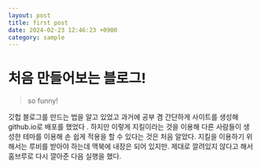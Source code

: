 ```yaml
---
layout: post
title: first post
date: 2024-02-23 12:46:23 +0900
category: sample
---
```

# 처음 만들어보는 블로그!
> so funny!
> 
깃헙 블로그를 만드는 법을 알고 있었고 과거에 공부 겸 간단하게 사이트를 생성해 github.io로 배포를 했었다 .
하지만 이렇게 지킬이라는 것을 이용해 다른 사람들이 생성한 테마를 이용해 손 쉽게 적용을 할 수 있다는 것은 처음 알았다. 
지킬을 이용하기 위해서는 루비를 받아야 하는데 맥북에 내장은 되어 있지만. 제대로 깔려있지 않다고 해서 홈브루로 다시 깔아준 다음 실행을 했다. 